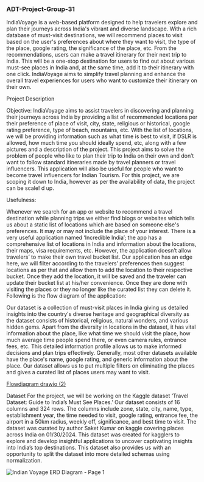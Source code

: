 ### ADT-Project-Group-31
IndiaVoyage is a web-based platform designed to help travelers explore and plan their journeys across India's vibrant and diverse landscape. With a rich database of must-visit destinations, we will recommend places to visit based on the user's preferences about where they want to visit, the type of the place, google rating, the significance of the place, etc. From the recommendations, users can make a travel itinerary for their next trip to India. This will be a one-stop destination for users to find out about various must-see places in India and, at the same time, add it to their itinerary with one click. IndiaVoyage aims to simplify travel planning and enhance the overall travel experiences for users who want to customize their itinerary on their own.


Project Description

Objective:
IndiaVoyage aims to assist travelers in discovering and planning their journeys across India by providing a list of recommended locations per their preference of place of visit, city, state, religious or historical, google rating preference, type of beach, mountains, etc. With the list of locations, we will be providing information  such as what time is best to visit, if DSLR is allowed, how much time you should ideally spend, etc, along with a few pictures and a description of the project. This project aims to solve the problem of people who like to plan their trip to India on their own and don’t want to follow standard itineraries made by travel planners or travel influencers. This application will also be useful for people who want to become travel influencers for Indian Tourism. For this project, we are scoping it down to India, however as per the availability of data, the project can be scale!
d up.

Usefulness:
          
Whenever we search for an app or website to recommend a travel destination while planning trips we either find blogs or websites which tells us about a static list of locations which are based on someone else's preferences. It may or may not include the place of your interest. There is a very useful application named ‘Incredible India’; the app has a comprehensive list of locations in India and information about the locations, their maps, visa requirements, etc. However, the application doesn’t allow travelers’ to make their own travel bucket list. Our application has an edge here, we will filter according to the travelers’ preferences then suggest locations as per that and allow them to add the location to their respective bucket. Once they add the location, it will be saved and the traveler can update their bucket list at his/her convenience. Once they are done with visiting the places or they no longer like the curated list they can delete it. Following is the flow diagram of the application:

Our dataset is a collection of must-visit places in India giving us detailed insights into the country's diverse heritage and geographical diversity as the dataset consists of historical, religious, natural wonders, and various hidden gems. Apart from the diversity in locations in the dataset, it has vital information about the place, like what time we should visit the place, how much average time people spend there, or even camera rules, entrance fees, etc. This detailed information profile allows us to make informed decisions and plan trips effectively. Generally, most other datasets available have the place's name, google rating, and generic information about the place. Our dataset allows us to put multiple filters on eliminating the places and gives a curated list of places users may want to visit.

[Flowdiagram drawio (2)](https://github.com/patil18snehal/ADT-Project-Group-31/assets/114894238/7b7baff6-936e-454f-a9e4-b56a26cfde49)

Dataset
For the project, we will be working on the Kaggle dataset ‘Travel Dataset: Guide to India’s Must See Places.’ Our dataset consists of 16 columns and 324 rows. The columns include zone, state, city, name, type, establishment year, the time needed to visit, google rating, entrance fee, the airport in a 50km radius, weekly off, significance, and best time to visit. The dataset was curated by author Saket Kumar on kaggle covering places across India on 01/30/2024. This dataset was created for kagglers to explore and develop insightful applications to uncover captivating insights into India’s top destinations. This dataset also provides us with an opportunity to split the dataset into more detailed schemas using normalization.

![Indian Voyage ERD Diagram - Page 1](https://github.com/patil18snehal/ADT-Project-Group-31/assets/114894238/f2b91f0f-9bd7-4081-a6cf-43d92ad84eff)
